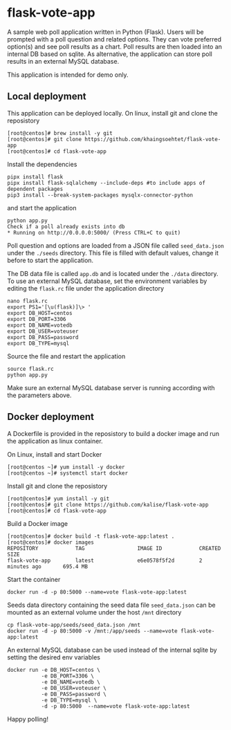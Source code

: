 # flask-vote-app
A sample web poll application written in Python (Flask).
Users will be prompted with a poll question and related options. They can vote preferred option(s) and see poll results as a chart. Poll results are then loaded into an internal DB based on sqlite. As alternative, the application can store poll results in an external MySQL database.

This application is intended for demo only.

## Local deployment
This application can be deployed locally. On linux, install git and clone the reposistory

    [root@centos]# brew install -y git
    [root@centos]# git clone https://github.com/khaingsoehtet/flask-vote-app
    [root@centos]# cd flask-vote-app

Install the dependencies

    pipx install flask
    pipx install flask-sqlalchemy --include-deps #to include apps of dependent packages
    pip3 install --break-system-packages mysqlx-connector-python

and start the application

    python app.py
    Check if a poll already exists into db
    * Running on http://0.0.0.0:5000/ (Press CTRL+C to quit)

Poll question and options are loaded from a JSON file called ``seed_data.json`` under the ``./seeds`` directory. This file is filled with default values, change it before to start the application.

The DB data file is called ``app.db`` and is located under the ``./data`` directory. To use an external MySQL database, set the environment variables by editing the ``flask.rc`` file under the application directory

    nano flask.rc
    export PS1='[\u(flask)]\> '
    export DB_HOST=centos
    export DB_PORT=3306
    export DB_NAME=votedb
    export DB_USER=voteuser
    export DB_PASS=password
    export DB_TYPE=mysql

Source the file and restart the application

    source flask.rc
    python app.py

Make sure an external MySQL database server is running according with the parameters above.

## Docker deployment
A Dockerfile is provided in the reposistory to build a docker image and run the application as linux container.

On Linux, install and start Docker

    [root@centos ~]# yum install -y docker
    [root@centos ~]# systemctl start docker

Install git and clone the reposistory

    [root@centos]# yum install -y git
    [root@centos]# git clone https://github.com/kalise/flask-vote-app
    [root@centos]# cd flask-vote-app

Build a Docker image

    [root@centos]# docker build -t flask-vote-app:latest .
    [root@centos]# docker images
    REPOSITORY            TAG                 IMAGE ID            CREATED             SIZE
    flask-vote-app        latest              e6e0578f5f2d        2 minutes ago       695.4 MB

Start the container

    docker run -d -p 80:5000 --name=vote flask-vote-app:latest

Seeds data directory containing the seed data file ``seed_data.json`` can be mounted as an external volume under the host ``/mnt`` directory

    cp flask-vote-app/seeds/seed_data.json /mnt
    docker run -d -p 80:5000 -v /mnt:/app/seeds --name=vote flask-vote-app:latest

An external MySQL database can be used instead of the internal sqlite by setting the desired env variables

    docker run -e DB_HOST=centos \
               -e DB_PORT=3306 \
               -e DB_NAME=votedb \
               -e DB_USER=voteuser \
               -e DB_PASS=password \
               -e DB_TYPE=mysql \
               -d -p 80:5000  --name=vote flask-vote-app:latest

 Happy polling!

